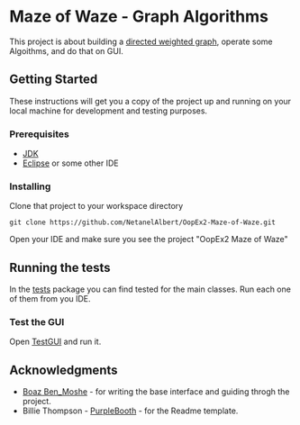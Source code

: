 # Maze of Waze - Graph Algorithms

This project is about building a [directed weighted graph](https://en.wikipedia.org/wiki/Directed_graph), operate some Algoithms, and do that on GUI.


## Getting Started

These instructions will get you a copy of the project up and running on your local machine for development and testing purposes.

### Prerequisites
- [JDK](https://www.oracle.com/technetwork/java/javase/downloads/jdk13-downloads-5672538.html)
- [Eclipse](https://www.eclipse.org/downloads/) or some other IDE

### Installing

Clone that project to your workspace directory

```
git clone https://github.com/NetanelAlbert/OopEx2-Maze-of-Waze.git
```

Open your IDE and make sure you see the project "OopEx2 Maze of Waze"


## Running the tests

In the [tests](https://github.com/NetanelAlbert/OopEx2-Maze-of-Waze/tree/master/src/tests) package you can find tested for the main classes.
Run each one of them from you IDE.

### Test the GUI

Open [TestGUI](https://github.com/NetanelAlbert/OopEx2-Maze-of-Waze/blob/master/src/tests/TestGUI.java) and run it.

## Acknowledgments

* [Boaz Ben_Moshe](https://github.com/benmoshe) - for writing the base interface and guiding throgh the project.
* Billie Thompson - [PurpleBooth](https://github.com/PurpleBooth) - for the Readme template.
